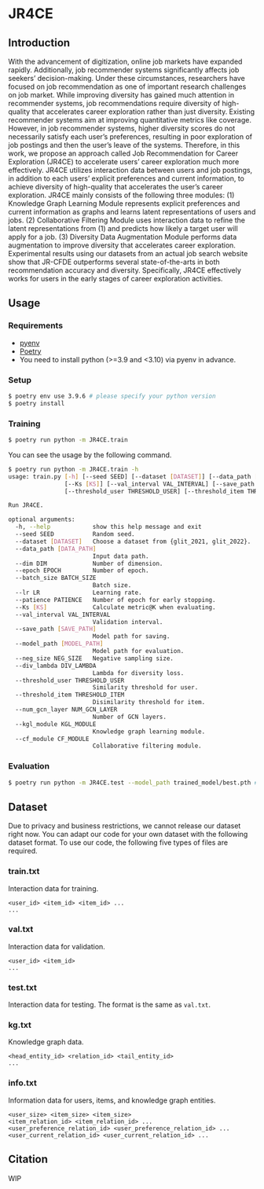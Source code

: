 # JR4CE

## Introduction

With the advancement of digitization, online job markets have expanded rapidly.
Additionally, job recommender systems significantly affects job seekers’ decision-making.
Under these circumstances, researchers have focused on job recommendation as one of important research challenges on job market.
While improving diversity has gained much attention in recommender systems, job recommendations require diversity of high-quality that accelerates career exploration rather than just diversity.
Existing recommender systems aim at improving quantitative metrics like coverage.
However, in job recommender systems, higher diversity scores do not necessarily satisfy each user’s preferences, resulting in poor exploration of job postings and then the user’s leave of the systems.
Therefore, in this work, we propose an approach called Job Recommendation for Career Exploration (JR4CE) to accelerate users’ career exploration much more effectively.
JR4CE utilizes interaction data between users and job postings, in addition to each users’ explicit preferences and current information, to achieve diversity of high-quality that accelerates the user’s career exploration.
JR4CE mainly consists of the following three modules: (1) Knowledge Graph Learning Module represents explicit preferences and current information as graphs and learns latent representations of users and jobs.
(2) Collaborative Filtering Module uses interaction data to refine the latent representations from (1) and predicts how likely a target user will apply for a job.
(3) Diversity Data Augmentation Module performs data augmentation to improve diversity that accelerates career exploration.
Experimental results using our datasets from an actual job search website show that JR-CFDE outperforms several state-of-the-arts in both recommendation accuracy and diversity.
Specifically, JR4CE effectively works for users in the early stages of career exploration activities.

## Usage

### Requirements

- [pyenv](https://github.com/pyenv/pyenv)
- [Poetry](https://github.com/python-poetry/poetry)
- You need to install python (>=3.9 and <3.10) via pyenv in advance.

### Setup

```sh
$ poetry env use 3.9.6 # please specify your python version
$ poetry install
```

### Training

```sh
$ poetry run python -m JR4CE.train
```

You can see the usage by the following command.

```sh
$ poetry run python -m JR4CE.train -h
usage: train.py [-h] [--seed SEED] [--dataset [DATASET]] [--data_path [DATA_PATH]] [--dim DIM] [--epoch EPOCH] [--batch_size BATCH_SIZE] [--lr LR] [--patience PATIENCE]
                [--Ks [KS]] [--val_interval VAL_INTERVAL] [--save_path [SAVE_PATH]] [--model_path [MODEL_PATH]] [--neg_size NEG_SIZE] [--div_lambda DIV_LAMBDA]
                [--threshold_user THRESHOLD_USER] [--threshold_item THRESHOLD_ITEM] [--num_gcn_layer NUM_GCN_LAYER] [--kgl_module KGL_MODULE] [--cf_module CF_MODULE]

Run JR4CE.

optional arguments:
  -h, --help            show this help message and exit
  --seed SEED           Random seed.
  --dataset [DATASET]   Choose a dataset from {glit_2021, glit_2022}.
  --data_path [DATA_PATH]
                        Input data path.
  --dim DIM             Number of dimension.
  --epoch EPOCH         Number of epoch.
  --batch_size BATCH_SIZE
                        Batch size.
  --lr LR               Learning rate.
  --patience PATIENCE   Number of epoch for early stopping.
  --Ks [KS]             Calculate metric@K when evaluating.
  --val_interval VAL_INTERVAL
                        Validation interval.
  --save_path [SAVE_PATH]
                        Model path for saving.
  --model_path [MODEL_PATH]
                        Model path for evaluation.
  --neg_size NEG_SIZE   Negative sampling size.
  --div_lambda DIV_LAMBDA
                        Lambda for diversity loss.
  --threshold_user THRESHOLD_USER
                        Similarity threshold for user.
  --threshold_item THRESHOLD_ITEM
                        Disimilarity threshold for item.
  --num_gcn_layer NUM_GCN_LAYER
                        Number of GCN layers.
  --kgl_module KGL_MODULE
                        Knowledge graph learning module.
  --cf_module CF_MODULE
                        Collaborative filtering module.
```

### Evaluation

```sh
$ poetry run python -m JR4CE.test --model_path trained_model/best.pth # please specify your model path
```

## Dataset

Due to privacy and business restrictions, we cannot release our dataset right now.
You can adapt our code for your own dataset with the following dataset format.
To use our code, the following five types of files are required.

### train.txt

Interaction data for training.

```
<user_id> <item_id> <item_id> ...
...
```

### val.txt

Interaction data for validation.

```
<user_id> <item_id>
...
```

### test.txt

Interaction data for testing.
The format is the same as `val.txt`.

### kg.txt

Knowledge graph data.

```
<head_entity_id> <relation_id> <tail_entity_id>
...
```

### info.txt

Information data for users, items, and knowledge graph entities.

```
<user_size> <item_size> <item_size>
<item_relation_id> <item_relation_id> ...
<user_preference_relation_id> <user_preference_relation_id> ...
<user_current_relation_id> <user_current_relation_id> ...
```

## Citation

WIP
